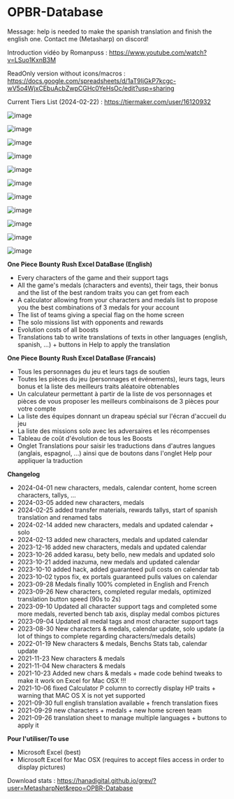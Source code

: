 # OPBR-Database

Message: help is needed to make the spanish translation and finish the english one. Contact me (Metasharp) on discord!

Introduction vidéo by Romanpuss : 
https://www.youtube.com/watch?v=LSuo1KxnB3M

ReadOnly version without icons/macros : https://docs.google.com/spreadsheets/d/1aT9IjGkP7kcgc-wV5o4WjxCEbuAcbZwpCGHc0YeHsOc/edit?usp=sharing

Current Tiers List (2024-02-22) : https://tiermaker.com/user/16120932

![image](https://github.com/MetasharpNet/OPBR-Database/assets/70144948/806a288a-d5d0-4022-a04c-52331e3ac0cd)

![image](https://github.com/MetasharpNet/OPBR-Database/assets/70144948/d07d5ff8-89dd-4361-9322-ef39b11c7ebd)

![image](https://github.com/MetasharpNet/OPBR-Database/assets/70144948/e14dae96-aa0e-4a6b-9dcc-463fa91b0117)

![image](https://github.com/MetasharpNet/OPBR-Database/assets/70144948/8dd49862-ba79-4e60-a78d-34145076de64)

![image](https://github.com/MetasharpNet/OPBR-Database/assets/70144948/8f7523bc-c9df-48d1-9eb7-9be98ab838d3)

![image](https://github.com/MetasharpNet/OPBR-Database/assets/70144948/b7861f87-e6cc-48a8-adb1-beccbb6fda3d)

![image](https://github.com/MetasharpNet/OPBR-Database/assets/70144948/e5d5274e-72f6-4c35-885f-148ea22ff3ea)

![image](https://github.com/MetasharpNet/OPBR-Database/assets/70144948/a84a3350-5932-4098-a8b1-0fa9e86863d0)

![image](https://github.com/MetasharpNet/OPBR-Database/assets/70144948/8db52a02-6f76-49b4-8eb5-5a9eabe38d36)

![image](https://github.com/MetasharpNet/OPBR-Database/assets/70144948/d9dbdc8d-d83e-4446-b6ae-c86d3189899a)

![image](https://github.com/MetasharpNet/OPBR-Database/assets/70144948/4fadea33-54d5-43e9-96c6-e940a75f0c81)

**One Piece Bounty Rush Excel DataBase (English)**

- Every characters of the game and their support tags
- All the game's medals (characters and events), their tags, their bonus and the list of the best random traits you can get from each
- A calculator allowing from your characters and medals list to propose you the best combinations of 3 medals for your account
- The list of teams giving a special flag on the home screen
- The solo missions list with opponents and rewards
- Evolution costs of all boosts
- Translations tab to write translations of texts in other languages (english, spanish, ...) + buttons in Help to apply the translation

**One Piece Bounty Rush Excel DataBase (Francais)**

- Tous les personnages du jeu et leurs tags de soutien
- Toutes les pièces du jeu (personnages et événements), leurs tags, leurs bonus et la liste des meilleurs traits aléatoire obtenables
- Un calculateur permettant à partir de la liste de vos personnages et pièces de vous proposer les meilleurs combinaisons de 3 pièces pour votre compte
- La liste des équipes donnant un drapeau spécial sur l'écran d'accueil du jeu
- La liste des missions solo avec les adversaires et les récompenses
- Tableau de coût d'évolution de tous les Boosts
- Onglet Translations pour saisir les traductions dans d'autres langues (anglais, espagnol, ...) ainsi que de boutons dans l'onglet Help pour appliquer la traduction

**Changelog**
- 2024-04-01 new characters, medals, calendar content, home screen characters, tallys, ...
- 2024-03-05 added new characters, medals
- 2024-02-25 added transfer materials, rewards tallys, start of spanish translation and renamed tabs
- 2024-02-14 added new characters, medals and updated calendar + solo
- 2024-02-13 added new characters, medals and updated calendar
- 2023-12-16 added new characters, medals and updated calendar
- 2023-10-26 added karasu, bety bello, new medals and updated solo
- 2023-10-21 added inazuma, new medals and updated calendar
- 2023-10-10 added hack, added guaranteed pull costs on calendar tab
- 2023-10-02 typos fix, ex portals guaranteed pulls values on calendar
- 2023-09-28 Medals finally 100% completed in English and French
- 2023-09-26 New characters, completed regular medals, optimized translation button speed (90s to 2s)
- 2023-09-10 Updated all character support tags and completed some more medals, reverted bench tab axis, display medal combos pictures
- 2023-09-04 Updated all medal tags and most character support tags
- 2023-08-30 New characters & medals, calendar update, solo update (a lot of things to complete regarding characters/medals details)
- 2022-01-19 New characters & medals, Benchs Stats tab, calendar update
- 2021-11-23 New characters & medals
- 2021-11-04 New characters & medals
- 2021-10-23 Added new chars & medals + made code behind tweaks to make it work on Excel for Mac OSX !!!
- 2021-10-06 fixed Calculator P column to correctly display HP traits + warning that MAC OS X is not yet supported
- 2021-09-30 full english translation available + french translation fixes
- 2021-09-29 new characters + medals + new home screen team
- 2021-09-26 translation sheet to manage multiple languages + buttons to apply it

**Pour l'utiliser/To use**

- Microsoft Excel (best)
- Microsoft Excel for Mac OSX (requires to accept files access in order to display pictures)

Download stats : https://hanadigital.github.io/grev/?user=MetasharpNet&repo=OPBR-Database

